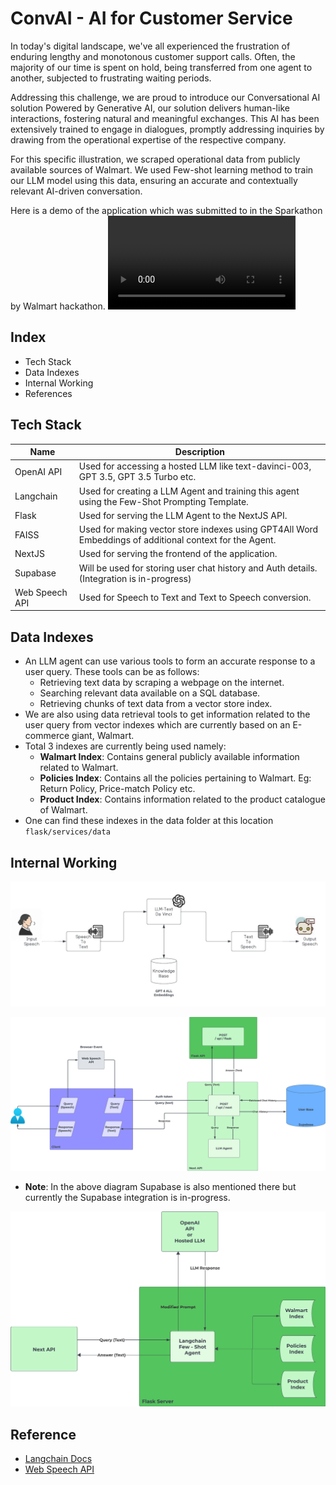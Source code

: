 # ConvAI - AI for Customer Service

In today's digital landscape, we've all experienced the frustration of enduring lengthy and monotonous customer support calls. Often, the majority of our time is spent on hold, being transferred from one agent to another, subjected to frustrating waiting periods.

Addressing this challenge, we are proud to introduce our Conversational AI solution Powered by Generative AI, our solution delivers human-like interactions, fostering natural and meaningful exchanges. This AI has been extensively trained to engage in dialogues, promptly addressing inquiries by drawing from the operational expertise of the respective company.

For this specific illustration, we scraped operational data from publicly available sources of Walmart. We used Few-shot learning method to train our LLM model using this data, ensuring an accurate and contextually relevant AI-driven conversation.

Here is a demo of the application which was submitted to in the Sparkathon by Walmart hackathon.
![demo](assets/Sparkathon_Demo.mp4)
## Index

- Tech Stack
- Data Indexes
- Internal Working
- References

## Tech Stack

| Name       | Description                                                                                  |
|------------|----------------------------------------------------------------------------------------------|
| OpenAI API | Used for accessing a hosted LLM like text-davinci-003, GPT 3.5, GPT 3.5 Turbo etc.           |
| Langchain  | Used for creating a LLM Agent and training this agent using the Few-Shot Prompting Template. |
| Flask      | Used for serving the LLM Agent to the NextJS API.                                            |
| FAISS      | Used for making vector store indexes using GPT4All Word Embeddings of additional context for the Agent. |
| NextJS     | Used for serving the frontend of the application.                                            |
| Supabase   | Will be used for storing user chat history and Auth details. (Integration is in-progress) |
| Web Speech API | Used for Speech to Text and Text to Speech conversion. | 


## Data Indexes

- An LLM agent can use various tools to form an accurate response to a user query. These tools can be as follows: 
	- Retrieving text data by scraping a webpage on the internet.
	- Searching relevant data available on a SQL database.
	-  Retrieving chunks of text data from a vector store index.
- We are also using data retrieval tools to get information related to the user query from vector indexes which are currently based on an E-commerce giant, Walmart. 
- Total 3 indexes are currently being used namely:
	- **Walmart Index**: Contains general publicly available information related to Walmart.
	- **Policies Index**: Contains all the policies pertaining to Walmart. Eg: Return Policy, Price-match Policy etc.
	- **Product Index**: Contains information related to the product catalogue of Walmart.
- One can find these indexes in the data folder at this location ```flask/services/data```


## Internal Working

![High-Level-Diagram](assets/High-Level_Diagram_ConvAI.jpg)

![Level_1_Diagram](assets/Level_1_Dataflow_Diagram.png) 

- **Note**: In the above diagram Supabase is also mentioned there but currently the Supabase integration is in-progress.

![Flask_Internal](assets/Internal_Flask_Diagram_ConvAI.png)


## Reference
- [Langchain Docs](https://docs.langchain.com/docs/)
- [Web Speech API](https://developer.mozilla.org/en-US/docs/Web/API/Web_Speech_API)